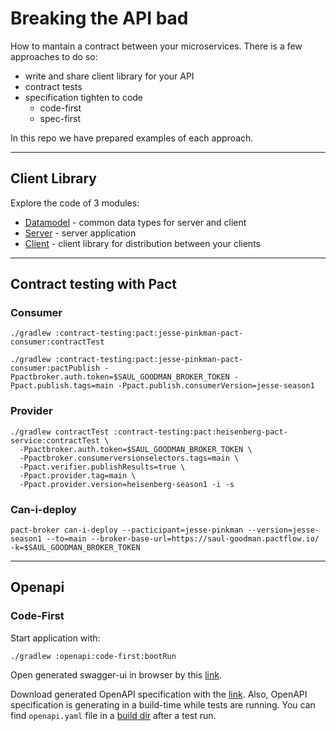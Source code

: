 # Breaking the API bad

How to mantain a contract between your microservices.
There is a few approaches to do so:
- write and share client library for your API
- contract tests
- specification tighten to code
  - code-first
  - spec-first

In this repo we have prepared examples of each approach.

---
## Client Library
Explore the code of 3 modules:
- [Datamodel](./client-lib/datamodel) - common data types for server and client
- [Server](./client-lib/server) - server application
- [Client](./client-lib/client) - client library for distribution between your clients


---
## Contract testing with Pact

### Consumer

```shell
./gradlew :contract-testing:pact:jesse-pinkman-pact-consumer:contractTest

./gradlew :contract-testing:pact:jesse-pinkman-pact-consumer:pactPublish -Ppactbroker.auth.token=$SAUL_GOODMAN_BROKER_TOKEN -Ppact.publish.tags=main -Ppact.publish.consumerVersion=jesse-season1
```

### Provider

```shell
./gradlew contractTest :contract-testing:pact:heisenberg-pact-service:contractTest \
  -Ppactbroker.auth.token=$SAUL_GOODMAN_BROKER_TOKEN \
  -Ppactbroker.consumerversionselectors.tags=main \
  -Ppact.verifier.publishResults=true \
  -Ppact.provider.tag=main \
  -Ppact.provider.version=heisenberg-season1 -i -s
```

### Can-i-deploy

```shell
pact-broker can-i-deploy --pacticipant=jesse-pinkman --version=jesse-season1 --to=main --broker-base-url=https://saul-goodman.pactflow.io/ -k=$SAUL_GOODMAN_BROKER_TOKEN
```


---
## Openapi

### Code-First

Start application with:
```shell
./gradlew :openapi:code-first:bootRun
```

Open generated swagger-ui in browser by this [link](http://localhost:8080/swagger-ui.html).

Download generated OpenAPI specification with the [link](http://localhost:8080/v3/api-docs.yaml).
Also, OpenAPI specification is generating in a build-time while tests are running.
You can find `openapi.yaml` file in a [build dir](./openapi/code-first/build) after a test run. 
